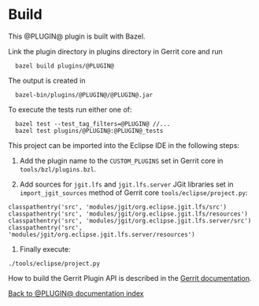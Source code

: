 Build
=====

This @PLUGIN@ plugin is built with Bazel.

Link the plugin directory in plugins directory in Gerrit core and run

```
  bazel build plugins/@PLUGIN@
```

The output is created in

```
  bazel-bin/plugins/@PLUGIN@/@PLUGIN@.jar
```

To execute the tests run either one of:

```
  bazel test --test_tag_filters=@PLUGIN@ //...
  bazel test plugins/@PLUGIN@:@PLUGIN@_tests
```

This project can be imported into the Eclipse IDE in the following steps:
1. Add the plugin name to the `CUSTOM_PLUGINS` set in Gerrit core in
  `tools/bzl/plugins.bzl`.

1. Add sources for `jgit.lfs` and `jgit.lfs.server` JGit libraries set in
`import_jgit_sources` method of Gerrit core `tools/eclipse/project.py`:

  ```
  classpathentry('src', 'modules/jgit/org.eclipse.jgit.lfs/src')
  classpathentry('src', 'modules/jgit/org.eclipse.jgit.lfs/resources')
  classpathentry('src', 'modules/jgit/org.eclipse.jgit.lfs.server/src')
  classpathentry('src', 'modules/jgit/org.eclipse.jgit.lfs.server/resources')
  ```

1. Finally execute:

  ```
  ./tools/eclipse/project.py
  ```

How to build the Gerrit Plugin API is described in the [Gerrit
documentation](../../../Documentation/dev-bazel.html#_extension_and_plugin_api_jar_files).

[Back to @PLUGIN@ documentation index][index]

[index]: index.html
